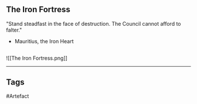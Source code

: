 ## The Iron Fortress
"Stand steadfast in the face of destruction.
The Council cannot afford to falter."
- Mauritius, the Iron Heart
## 
![[The Iron Fortress.png]]

---
## Tags
#Artefact